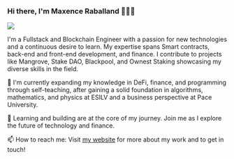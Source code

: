 ### Hi there, I'm Maxence Raballand 👋🇫🇷


<a href="https://maxencerb.com" target="_blank">
<img src='back.gif'/>
</a>

I'm a Fullstack and Blockchain Engineer with a passion for new technologies and a continuous desire to learn. My expertise spans Smart contracts, back-end and front-end development, and finance. I contribute to projects like Mangrove, Stake DAO, Blackpool, and Ownest Staking showcasing my diverse skills in the field.

🔭 I'm currently expanding my knowledge in DeFi, finance, and programming through self-teaching, after gaining a solid foundation in algorithms, mathematics, and physics at ESILV and a business perspective at Pace University.

🌱 Learning and building are at the core of my journey. Join me as I explore the future of technology and finance.

📫 How to reach me: Visit [my website](https://maxencerb.com) for more about my work and to get in touch!
